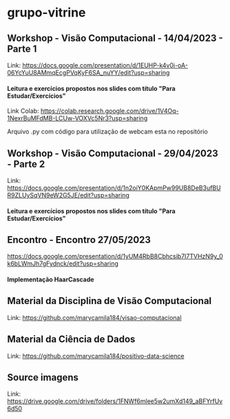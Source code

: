 # grupo-vitrine

## Workshop - Visão Computacional - 14/04/2023 - Parte 1
Link: https://docs.google.com/presentation/d/1EUHP-k4v0i-oA-06YcYuU8AMmqEcgPVqKyF6SA_nuYY/edit?usp=sharing
#### Leitura e exercícios propostos nos slides com título "Para Estudar/Exercícios" ####

Link Colab: https://colab.research.google.com/drive/1V4Oq-1NexrBuMFdMB-LCUw-VOXVc5Nr3?usp=sharing

Arquivo .py com código para utilização de webcam esta no repositório

## Workshop - Visão Computacional - 29/04/2023 - Parte 2
Link: https://docs.google.com/presentation/d/1n2oiY0KApmPw99UB8DeB3ufBUR9ZLUySqVN9eW2G5JE/edit?usp=sharing
#### Leitura e exercícios propostos nos slides com título "Para Estudar/Exercícios" ####

## Encontro - Encontro 27/05/2023
https://docs.google.com/presentation/d/1yUM4RbB8Cbhcsib7I7TVHzN9y_0k6bLWmJh7gFydnck/edit?usp=sharing
#### Implementação HaarCascade ####

## Material da Disciplina de Visão Computacional
Link: https://github.com/marycamila184/visao-computacional

## Material da Ciência de Dados
Link: https://github.com/marycamila184/positivo-data-science

## Source imagens
Link: https://drive.google.com/drive/folders/1FNWf6mlee5w2umXd149_aBFYrfUv6d50
